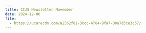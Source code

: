 ```yaml
---
title: CCJS Newsletter November
date: 2024-12-06
file:
  - https://ucarecdn.com/a2562f81-3ccc-4764-9fa7-00a7d3ce3c57/
---
```


